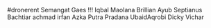 #dronerent
Semangat Gaes !!!
Iqbal Maolana 
Brillian Ayub Septianus
Bachtiar achmad irfan
Azka Putra Pradana
UbaidAqrobi
Dicky
Vichar
